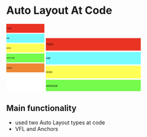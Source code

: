 #  Auto Layout At Code

<img src="/screens/1.jpeg" width="20%">    <img src="/screens/2.jpeg" width ="50%">    

## Main functionality
* used two Auto Layout types at code
* VFL and Anchors